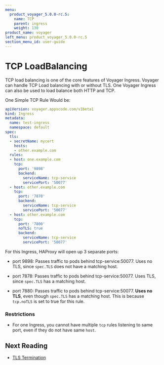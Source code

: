 ```yaml
---
menu:
  product_voyager_5.0.0-rc.5:
    name: TCP
    parent: ingress
    weight: 130
product_name: voyager
left_menu: product_voyager_5.0.0-rc.5
section_menu_id: user-guide
---
```



# TCP LoadBalancing
TCP load balancing is one of the core features of Voyager Ingress. Voyager can handle TCP Load balancing with or without TLS. One Voyager Ingress can also be used to load balance both HTTP and TCP.

One Simple TCP Rule Would be:

```yaml
apiVersion: voyager.appscode.com/v1beta1
kind: Ingress
metadata:
  name: test-ingress
  namespace: default
spec:
  tls:
  - secretName: mycert
    hosts:
    - other.example.com
  rules:
  - host: one.example.com
    tcp:
      port: '9898'
      backend:
        serviceName: tcp-service
        servicePort: '50077'
  - host: other.example.com
    tcp:
      port: '7878'
      backend:
        serviceName: tcp-service
        servicePort: '50077'
  - host: other.example.com
    tcp:
      port: '7800'
      noTLS: true
      backend:
        serviceName: tcp-service
        servicePort: '50077'
```

For this Ingress, HAProxy will open up 3 separate ports:
- port 9898: Passes traffic to pods behind tcp-service:50077. Uses no TLS, since `spec.TLS` does not have a matching host.

- port 7878: Passes traffic to pods behind tcp-service:50077. Uses TLS, since `spec.TLS` has a matching host.

- port 7880: Passes traffic to pods behind tcp-service:50077. __Uses no TLS__, even though `spec.TLS` has a matching host. This is because `tcp.noTLS` is set to true for this rule.

### Restrictions
 - For one Ingress, you cannot have multiple `tcp` rules listening to same port, even if they do not have same `host`.


## Next Reading
- [TLS Termination](tls.md)
